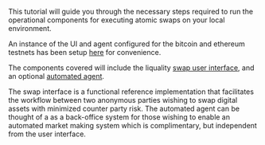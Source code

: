This tutorial will guide you through the necessary steps required to run the operational components for executing atomic swaps on your local environment.

An instance of the UI and agent configured for the bitcoin and ethereum testnets has been setup [here](https://liquality.io/swap-testnet-dev/) for convenience. 

The components covered will include the liquality [swap user interface](https://github.com/liquality/liquality-swap), and an optional [automated agent](https://github.com/liquality/agent). 

The swap interface is a functional reference implementation that facilitates the workflow between two anonymous parties wishing to swap digital assets with minimized counter party risk. The automated agent can be thought of a as a back-office system for those wishing to enable an automated market making system which is complimentary, but independent from the user interface. 
